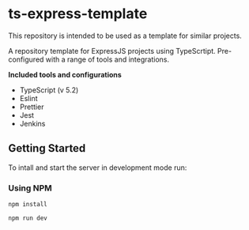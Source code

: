 # ts-express-template
This repository is intended to be used as a template for similar projects.

A repository template for ExpressJS projects using TypeScrtipt. Pre-configured with a range of tools and integrations.

**Included tools and configurations**
- TypeScript (v 5.2)
- Eslint
- Prettier
- Jest
- Jenkins


## Getting Started
To intall and start the server in development mode run:

### Using NPM
```
npm install

npm run dev
```